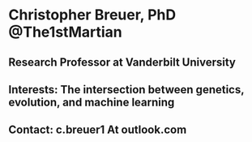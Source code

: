 # Christopher Breuer, PhD @The1stMartian

## Research Professor at Vanderbilt University

## Interests: The intersection between genetics, evolution, and machine learning

## Contact: c.breuer1 At outlook.com
